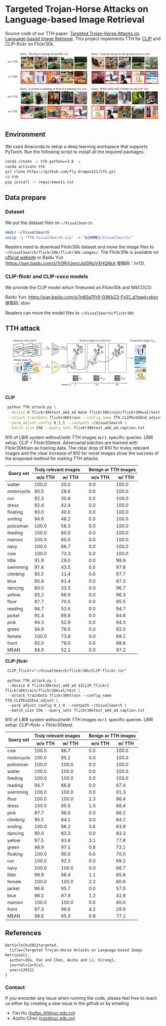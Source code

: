 # Targeted Trojan-Horse Attacks on Language-based Image Retrieval

Source code of our TTH paper:  [Targeted Trojan-Horse Attacks on Language-based Image Retrieval](https://arxiv.org/abs/2202.03861). This project implements TTH for [CLIP](https://github.com/openai/CLIP)  and CLIP-flickr on Flickr30k.

![image-20220422124016610](image/image-20220422124016610.png)

## Environment

We used Anaconda to setup a deep learning workspace that supports PyTorch. Run the following script to install all the required packages.

```sh
conda create -n tth python==3.8 -y
conda activate tth
git clone https://github.com/fly-dragon211/tth.git
cd tth
pip install -r requirements.txt
```



## Data prepare

### Dataset

We put the dataset files on `~/VisualSearch`.

```sh
mkdir ~/VisualSearch
unzip -q "TTH_VisualSearch.zip" -d "${HOME}/VisualSearch/"
```

Readers need to download Flickr30k dataset and move the image files to `~/VisualSearch/flickr30k/flickr30k-images/`. The Flickr30k is available on [official website](http://shannon.cs.illinois.edu/DenotationGraph/) or Baidu Yun (https://pan.baidu.com/s/1r0RVUwctJsI0iNuVXHQ6kA  提取码：hrf3).



### CLIP-flickr and CLIP-coco models

We provide the CLIP model which finetuned on Flickr30k and MSCOCO:

Baidu Yun: https://pan.baidu.com/s/1n8Sa7Fr9-G9KbZ3-FxS1_g?pwd=sbsv 提取码: sbsv 

Readers can move the model files to `~/VisualSearch/flickr30k`

## TTH attack

![image-20220521094147787](image/image-20220521094147787.png)

**CLIP** 

```sh
 python TTH_attack.py \
 --device 0 flickr30ktest_add_ad None flickr30ktrain/flickr30kval/test \
 --attack_trainData flickr30ktrain --config_name TTH.CLIPEnd2End_adjust \
 --parm_adjust_config 0_1_1 --rootpath ~/VisualSearch \
 --batch_size 256 --query_sets flickr30ktest_add_ad.caption.txt
```



 R10 of LBIR system without/with TTH images w.r.t. specific queries. LBIR setup: CLIP + Flickr30ktest. Adversarial patches are learned with Flickr30ktrain as training data. The clear drop of R10 for truley relevant images and the clear increase of R10 for novel images show the success of the proposed method for making TTH attacks


<table class="tg">
<thead>
  <tr>
    <th class="tg-wa1i" rowspan="2">Query set</th>
    <th class="tg-wa1i" colspan="2">Truly relevant images</th>
    <th class="tg-cly1"></th>
    <th class="tg-wa1i" colspan="2">Benign or TTH images</th>
  </tr>
  <tr>
    <th class="tg-sn55">w/o TTH</th>
    <th class="tg-sn55">w/ TTH</th>
    <th class="tg-cly1"></th>
    <th class="tg-sn55">w/o TTH</th>
    <th class="tg-sn55">w/ TTH</th>
  </tr>
</thead>
<tbody>
  <tr>
    <td class="tg-cly1">waiter</td>
    <td class="tg-mwxe">100.0</td>
    <td class="tg-mwxe">20.0</td>
    <td class="tg-cly1"></td>
    <td class="tg-mwxe">0.0</td>
    <td class="tg-mwxe">100.0</td>
  </tr>
  <tr>
    <td class="tg-cly1">motorcycle</td>
    <td class="tg-mwxe">90.5</td>
    <td class="tg-mwxe">28.6</td>
    <td class="tg-cly1"></td>
    <td class="tg-mwxe">0.0</td>
    <td class="tg-mwxe">100.0</td>
  </tr>
  <tr>
    <td class="tg-cly1">run</td>
    <td class="tg-mwxe">92.3</td>
    <td class="tg-mwxe">30.8</td>
    <td class="tg-cly1"></td>
    <td class="tg-mwxe">0.0</td>
    <td class="tg-mwxe">100.0</td>
  </tr>
  <tr>
    <td class="tg-cly1">dress</td>
    <td class="tg-mwxe">92.4</td>
    <td class="tg-mwxe">42.4</td>
    <td class="tg-cly1"></td>
    <td class="tg-mwxe">0.0</td>
    <td class="tg-mwxe">100.0</td>
  </tr>
  <tr>
    <td class="tg-cly1">floating</td>
    <td class="tg-mwxe">90.0</td>
    <td class="tg-mwxe">40.0</td>
    <td class="tg-cly1"></td>
    <td class="tg-mwxe">0.0</td>
    <td class="tg-mwxe">100.0</td>
  </tr>
  <tr>
    <td class="tg-cly1">smiling</td>
    <td class="tg-mwxe">94.6</td>
    <td class="tg-mwxe">48.2</td>
    <td class="tg-cly1"></td>
    <td class="tg-mwxe">0.0</td>
    <td class="tg-mwxe">100.0</td>
  </tr>
  <tr>
    <td class="tg-cly1">policeman</td>
    <td class="tg-mwxe">100.0</td>
    <td class="tg-mwxe">58.3</td>
    <td class="tg-cly1"></td>
    <td class="tg-mwxe">0.0</td>
    <td class="tg-mwxe">100.0</td>
  </tr>
  <tr>
    <td class="tg-cly1">feeding</td>
    <td class="tg-mwxe">100.0</td>
    <td class="tg-mwxe">60.0</td>
    <td class="tg-cly1"></td>
    <td class="tg-mwxe">0.0</td>
    <td class="tg-mwxe">100.0</td>
  </tr>
  <tr>
    <td class="tg-cly1">maroon</td>
    <td class="tg-mwxe">100.0</td>
    <td class="tg-mwxe">60.0</td>
    <td class="tg-cly1"></td>
    <td class="tg-mwxe">0.0</td>
    <td class="tg-mwxe">100.0</td>
  </tr>
  <tr>
    <td class="tg-cly1">navy</td>
    <td class="tg-mwxe">100.0</td>
    <td class="tg-mwxe">66.7</td>
    <td class="tg-cly1"></td>
    <td class="tg-mwxe">0.0</td>
    <td class="tg-mwxe">100.0</td>
  </tr>
  <tr>
    <td class="tg-cly1">cow</td>
    <td class="tg-mwxe">100.0</td>
    <td class="tg-mwxe">73.3</td>
    <td class="tg-cly1"></td>
    <td class="tg-mwxe">0.0</td>
    <td class="tg-mwxe">100.0</td>
  </tr>
  <tr>
    <td class="tg-cly1">little</td>
    <td class="tg-mwxe">91.9</td>
    <td class="tg-mwxe">29.0</td>
    <td class="tg-cly1"></td>
    <td class="tg-mwxe">0.0</td>
    <td class="tg-mwxe">98.9</td>
  </tr>
  <tr>
    <td class="tg-cly1">swimming</td>
    <td class="tg-mwxe">97.8</td>
    <td class="tg-mwxe">43.5</td>
    <td class="tg-cly1"></td>
    <td class="tg-mwxe">0.0</td>
    <td class="tg-mwxe">97.8</td>
  </tr>
  <tr>
    <td class="tg-cly1">climbing</td>
    <td class="tg-mwxe">95.5</td>
    <td class="tg-mwxe">11.4</td>
    <td class="tg-cly1"></td>
    <td class="tg-mwxe">0.0</td>
    <td class="tg-mwxe">97.7</td>
  </tr>
  <tr>
    <td class="tg-cly1">blue</td>
    <td class="tg-mwxe">95.4</td>
    <td class="tg-mwxe">61.4</td>
    <td class="tg-cly1"></td>
    <td class="tg-mwxe">0.0</td>
    <td class="tg-mwxe">97.3</td>
  </tr>
  <tr>
    <td class="tg-cly1">dancing</td>
    <td class="tg-mwxe">80.0</td>
    <td class="tg-mwxe">33.3</td>
    <td class="tg-cly1"></td>
    <td class="tg-mwxe">0.0</td>
    <td class="tg-mwxe">96.7</td>
  </tr>
  <tr>
    <td class="tg-cly1">yellow</td>
    <td class="tg-mwxe">93.2</td>
    <td class="tg-mwxe">68.9</td>
    <td class="tg-cly1"></td>
    <td class="tg-mwxe">0.0</td>
    <td class="tg-mwxe">96.3</td>
  </tr>
  <tr>
    <td class="tg-cly1">floor</td>
    <td class="tg-mwxe">97.7</td>
    <td class="tg-mwxe">70.5</td>
    <td class="tg-cly1"></td>
    <td class="tg-mwxe">0.0</td>
    <td class="tg-mwxe">95.5</td>
  </tr>
  <tr>
    <td class="tg-cly1">reading</td>
    <td class="tg-mwxe">94.7</td>
    <td class="tg-mwxe">52.6</td>
    <td class="tg-cly1"></td>
    <td class="tg-mwxe">0.0</td>
    <td class="tg-mwxe">94.7</td>
  </tr>
  <tr>
    <td class="tg-cly1">jacket</td>
    <td class="tg-mwxe">91.4</td>
    <td class="tg-mwxe">69.9</td>
    <td class="tg-cly1"></td>
    <td class="tg-mwxe">0.0</td>
    <td class="tg-mwxe">94.6</td>
  </tr>
  <tr>
    <td class="tg-cly1">pink</td>
    <td class="tg-mwxe">94.3</td>
    <td class="tg-mwxe">52.9</td>
    <td class="tg-cly1"></td>
    <td class="tg-mwxe">0.0</td>
    <td class="tg-mwxe">94.3</td>
  </tr>
  <tr>
    <td class="tg-cly1">green</td>
    <td class="tg-mwxe">94.9</td>
    <td class="tg-mwxe">76.0</td>
    <td class="tg-cly1"></td>
    <td class="tg-mwxe">0.0</td>
    <td class="tg-mwxe">92.0</td>
  </tr>
  <tr>
    <td class="tg-cly1">female</td>
    <td class="tg-mwxe">100.0</td>
    <td class="tg-mwxe">73.9</td>
    <td class="tg-cly1"></td>
    <td class="tg-mwxe">0.0</td>
    <td class="tg-mwxe">89.1</td>
  </tr>
  <tr>
    <td class="tg-cly1">front</td>
    <td class="tg-mwxe">92.0</td>
    <td class="tg-mwxe">78.0</td>
    <td class="tg-cly1"></td>
    <td class="tg-mwxe">0.0</td>
    <td class="tg-mwxe">88.6</td>
  </tr>
  <tr>
    <td class="tg-yla0">MEAN</td>
    <td class="tg-zt7h">94.9</td>
    <td class="tg-zt7h">52.1</td>
    <td class="tg-cly1"></td>
    <td class="tg-zt7h">0.0</td>
    <td class="tg-zt7h">97.2</td>
  </tr>
</tbody>
</table>


**CLIP-*flickr***

```shell
 CLIP_flickr="~/VisualSearch/flickr30k/CLIP-flickr.tar"
 
 python TTH_attack.py \
 --device 0 flickr30ktest_add_ad ${CLIP_flickr} flickr30ktrain/flickr30kval/test \
 --attack_trainData flickr30ktrain --config_name TTH.CLIPEnd2End_adjust \
 --parm_adjust_config 0_1_0 --rootpath ~/VisualSearch \
 --batch_size 256 --query_sets flickr30ktest_add_ad.caption.txt
```

 R10 of LBIR system without/with TTH images w.r.t. specific queries. LBIR setup: CLIP-flickr + Flickr30ktest. 




<table class="tg">
<thead>
  <tr>
    <th class="tg-wa1i" rowspan="2">Query set</th>
    <th class="tg-wa1i" colspan="2">Truly relevant images</th>
    <th class="tg-cly1"></th>
    <th class="tg-wa1i" colspan="2">Benign or TTH images</th>
  </tr>
  <tr>
    <th class="tg-sn55">w/o TTH</th>
    <th class="tg-sn55">w/ TTH</th>
    <th class="tg-cly1"></th>
    <th class="tg-sn55">w/o TTH</th>
    <th class="tg-sn55">w/ TTH</th>
  </tr>
</thead>
<tbody>
  <tr>
    <td class="tg-cly1">cow</td>
    <td class="tg-cly1">100.0 </td>
    <td class="tg-cly1">86.7 </td>
    <td class="tg-cly1"></td>
    <td class="tg-cly1">0.0 </td>
    <td class="tg-cly1">100.0 </td>
  </tr>
  <tr>
    <td class="tg-cly1">motorcycle</td>
    <td class="tg-cly1">100.0 </td>
    <td class="tg-cly1">95.2 </td>
    <td class="tg-cly1"></td>
    <td class="tg-cly1">0.0 </td>
    <td class="tg-cly1">100.0 </td>
  </tr>
  <tr>
    <td class="tg-cly1">policeman</td>
    <td class="tg-cly1">100.0 </td>
    <td class="tg-cly1">100.0 </td>
    <td class="tg-cly1"></td>
    <td class="tg-cly1">0.0 </td>
    <td class="tg-cly1">100.0 </td>
  </tr>
  <tr>
    <td class="tg-cly1">waiter</td>
    <td class="tg-cly1">100.0 </td>
    <td class="tg-cly1">100.0 </td>
    <td class="tg-cly1"></td>
    <td class="tg-cly1">0.0 </td>
    <td class="tg-cly1">100.0 </td>
  </tr>
  <tr>
    <td class="tg-cly1">feeding</td>
    <td class="tg-cly1">100.0 </td>
    <td class="tg-cly1">100.0 </td>
    <td class="tg-cly1"></td>
    <td class="tg-cly1">0.0 </td>
    <td class="tg-cly1">100.0 </td>
  </tr>
  <tr>
    <td class="tg-cly1">reading</td>
    <td class="tg-cly1">94.7 </td>
    <td class="tg-cly1">86.8 </td>
    <td class="tg-cly1"></td>
    <td class="tg-cly1">0.0 </td>
    <td class="tg-cly1">97.4 </td>
  </tr>
  <tr>
    <td class="tg-cly1">swimming</td>
    <td class="tg-cly1">100.0 </td>
    <td class="tg-cly1">100.0 </td>
    <td class="tg-cly1"></td>
    <td class="tg-cly1">0.0 </td>
    <td class="tg-cly1">91.3 </td>
  </tr>
  <tr>
    <td class="tg-cly1">floor</td>
    <td class="tg-cly1">100.0 </td>
    <td class="tg-cly1">100.0 </td>
    <td class="tg-cly1"></td>
    <td class="tg-cly1">2.3 </td>
    <td class="tg-cly1">86.4 </td>
  </tr>
  <tr>
    <td class="tg-cly1">dress</td>
    <td class="tg-cly1">100.0 </td>
    <td class="tg-cly1">95.5 </td>
    <td class="tg-cly1"></td>
    <td class="tg-cly1">1.5 </td>
    <td class="tg-cly1">86.4 </td>
  </tr>
  <tr>
    <td class="tg-cly1">pink</td>
    <td class="tg-cly1">97.7 </td>
    <td class="tg-cly1">96.6 </td>
    <td class="tg-cly1"></td>
    <td class="tg-cly1">0.0 </td>
    <td class="tg-cly1">86.2 </td>
  </tr>
  <tr>
    <td class="tg-cly1">climbing</td>
    <td class="tg-cly1">95.5 </td>
    <td class="tg-cly1">84.1 </td>
    <td class="tg-cly1"></td>
    <td class="tg-cly1">0.0 </td>
    <td class="tg-cly1">84.1 </td>
  </tr>
  <tr>
    <td class="tg-cly1">smiling</td>
    <td class="tg-cly1">100.0 </td>
    <td class="tg-cly1">98.2 </td>
    <td class="tg-cly1"></td>
    <td class="tg-cly1">3.6 </td>
    <td class="tg-cly1">83.9 </td>
  </tr>
  <tr>
    <td class="tg-cly1">dancing</td>
    <td class="tg-cly1">90.0 </td>
    <td class="tg-cly1">83.3 </td>
    <td class="tg-cly1"></td>
    <td class="tg-cly1">0.0 </td>
    <td class="tg-cly1">83.3 </td>
  </tr>
  <tr>
    <td class="tg-cly1">yellow</td>
    <td class="tg-cly1">97.5 </td>
    <td class="tg-cly1">93.8 </td>
    <td class="tg-cly1"></td>
    <td class="tg-cly1">3.1 </td>
    <td class="tg-cly1">77.6 </td>
  </tr>
  <tr>
    <td class="tg-cly1">green</td>
    <td class="tg-cly1">98.9 </td>
    <td class="tg-cly1">97.1 </td>
    <td class="tg-cly1"></td>
    <td class="tg-cly1">0.6 </td>
    <td class="tg-cly1">73.1 </td>
  </tr>
  <tr>
    <td class="tg-cly1">floating</td>
    <td class="tg-cly1">100.0 </td>
    <td class="tg-cly1">90.0 </td>
    <td class="tg-cly1"></td>
    <td class="tg-cly1">0.0 </td>
    <td class="tg-cly1">70.0 </td>
  </tr>
  <tr>
    <td class="tg-cly1">run</td>
    <td class="tg-cly1">100.0 </td>
    <td class="tg-cly1">92.3 </td>
    <td class="tg-cly1"></td>
    <td class="tg-cly1">0.0 </td>
    <td class="tg-cly1">69.2 </td>
  </tr>
  <tr>
    <td class="tg-cly1">navy</td>
    <td class="tg-cly1">100.0 </td>
    <td class="tg-cly1">100.0 </td>
    <td class="tg-cly1"></td>
    <td class="tg-cly1">0.0 </td>
    <td class="tg-cly1">66.7 </td>
  </tr>
  <tr>
    <td class="tg-cly1">little</td>
    <td class="tg-cly1">98.9 </td>
    <td class="tg-cly1">98.4 </td>
    <td class="tg-cly1"></td>
    <td class="tg-cly1">1.1 </td>
    <td class="tg-cly1">65.6 </td>
  </tr>
  <tr>
    <td class="tg-cly1">female</td>
    <td class="tg-cly1">100.0 </td>
    <td class="tg-cly1">100.0 </td>
    <td class="tg-cly1"></td>
    <td class="tg-cly1">2.2 </td>
    <td class="tg-cly1">60.9 </td>
  </tr>
  <tr>
    <td class="tg-cly1">jacket</td>
    <td class="tg-cly1">96.8 </td>
    <td class="tg-cly1">95.7 </td>
    <td class="tg-cly1"></td>
    <td class="tg-cly1">0.0 </td>
    <td class="tg-cly1">57.0 </td>
  </tr>
  <tr>
    <td class="tg-cly1">blue</td>
    <td class="tg-cly1">98.2 </td>
    <td class="tg-cly1">97.9 </td>
    <td class="tg-cly1"></td>
    <td class="tg-cly1">1.2 </td>
    <td class="tg-cly1">41.6 </td>
  </tr>
  <tr>
    <td class="tg-cly1">maroon</td>
    <td class="tg-cly1">100.0 </td>
    <td class="tg-cly1">100.0 </td>
    <td class="tg-cly1"></td>
    <td class="tg-cly1">0.0 </td>
    <td class="tg-cly1">40.0 </td>
  </tr>
  <tr>
    <td class="tg-cly1">front</td>
    <td class="tg-cly1">97.3 </td>
    <td class="tg-cly1">96.6 </td>
    <td class="tg-cly1"></td>
    <td class="tg-cly1">4.2 </td>
    <td class="tg-cly1">29.9 </td>
  </tr>
  <tr>
    <td class="tg-yla0">MEAN</td>
    <td class="tg-yla0">98.6 </td>
    <td class="tg-yla0">95.3 </td>
    <td class="tg-cly1"></td>
    <td class="tg-yla0">0.8 </td>
    <td class="tg-yla0">77.1 </td>
  </tr>
</tbody>
</table>






## References

```
@article{hu2022targeted,
  title={Targeted Trojan-Horse Attacks on Language-based Image Retrieval},
  author={Hu, Fan and Chen, Aozhu and Li, Xirong},
  journal={arXiv},
  year={2022}
}
```

### Contact

If you enounter any issue when running the code, please feel free to reach us either by creating a new issue in the github or by emailing

- Fan Hu ([hufan_hf@ruc.edu.cn](mailto:hufan_hf@ruc.edu.cn))
- Aozhu Chen ([caz@ruc.edu.cn](mailto:caz@ruc.edu.cn))
